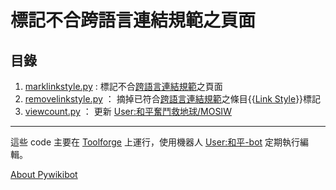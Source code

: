 # 標記不合跨語言連結規範之頁面
## 目錄
1. [marklinkstyle.py](marklinkstyle.py) : 標記不合[跨語言連結規範](https://zh.wikipedia.org/wiki/WP:MOSIW)之頁面
2. [removelinkstyle.py](removelinkstyle.py) ： 摘掉已符合[跨語言連結規範](https://zh.wikipedia.org/wiki/WP:MOSIW)之條目{{[Link Style](https://zh.wikipedia.org/wiki/Template:Link_style)}}標記
3. [viewcount.py](viewcount.py) ： 更新 [User:和平奮鬥救地球/MOSIW](https://zh.wikipedia.org/wiki/User:和平奮鬥救地球/MOSIW)
---
這些 code 主要在 [Toolforge](https://wikitech.wikimedia.org/wiki/Help:Toolforge) 上運行，使用機器人 [User:和平-bot](https://zh.wikipedia.org/wiki/User:和平-bot) 定期執行編輯。

[About Pywikibot](https://www.mediawiki.org/wiki/Manual:Pywikibot)
